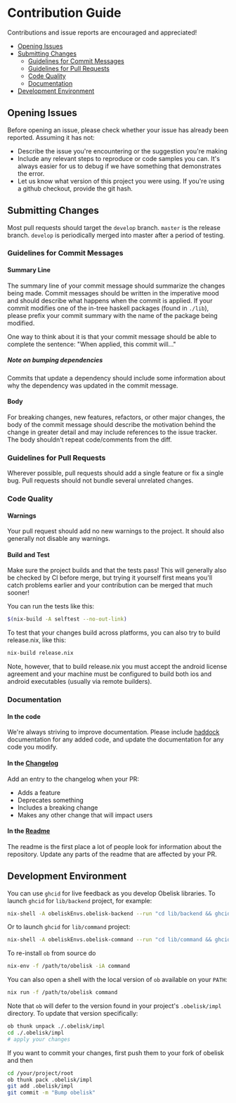 # Contribution Guide

Contributions and issue reports are encouraged and appreciated!

- [Opening Issues](#opening-issues)
- [Submitting Changes](#submitting-changes)
  - [Guidelines for Commit Messages](#guidelines-for-commit-messages)
  - [Guidelines for Pull Requests](#guidelines-for-pull-requests)
  - [Code Quality](#code-quality)
  - [Documentation](#documentation)
- [Development Environment](#development-environment)

## Opening Issues

Before opening an issue, please check whether your issue has already been reported. Assuming it has not:

* Describe the issue you're encountering or the suggestion you're making
* Include any relevant steps to reproduce or code samples you can. It's always easier for us to debug if we have something that demonstrates the error.
* Let us know what version of this project you were using. If you're using a github checkout, provide the git hash.

## Submitting Changes

Most pull requests should target the `develop` branch. `master` is the release branch. `develop` is periodically merged into master after a period of testing.

### Guidelines for Commit Messages

#### Summary Line
The summary line of your commit message should summarize the changes being made. Commit messages should be written in the imperative mood and should describe what happens when the commit is applied. If your commit modifies one of the in-tree haskell packages (found in `./lib`), please prefix your commit summary with the name of the package being modified.

One way to think about it is that your commit message should be able to complete the sentence:
"When applied, this commit will..."

##### Note on bumping dependencies
Commits that update a dependency should include some information about why the dependency was updated in the commit message.

#### Body
For breaking changes, new features, refactors, or other major changes, the body of the commit message should describe the motivation behind the change in greater detail and may include references to the issue tracker. The body shouldn't repeat code/comments from the diff.

### Guidelines for Pull Requests

Wherever possible, pull requests should add a single feature or fix a single bug. Pull requests should not bundle several unrelated changes.


### Code Quality

#### Warnings

Your pull request should add no new warnings to the project. It should also generally not disable any warnings.

#### Build and Test

Make sure the project builds and that the tests pass! This will generally also be checked by CI before merge, but trying it yourself first means you'll catch problems earlier and your contribution can be merged that much sooner!

You can run the tests like this:
```bash
$(nix-build -A selftest --no-out-link)
```

To test that your changes build across platforms, you can also try to build release.nix, like this:
```bash
nix-build release.nix
```

Note, however, that to build release.nix you must accept the android license agreement and your machine must be configured to build both ios and android executables (usually via remote builders).


### Documentation

#### In the code
We're always striving to improve documentation. Please include [haddock](https://haskell-haddock.readthedocs.io/en/latest/index.html) documentation for any added code, and update the documentation for any code you modify.

#### In the [Changelog](ChangeLog.md)
Add an entry to the changelog when your PR:
* Adds a feature
* Deprecates something
* Includes a breaking change
* Makes any other change that will impact users

#### In the [Readme](README.md)
The readme is the first place a lot of people look for information about the repository. Update any parts of the readme that are affected by your PR.


## Development Environment

You can use `ghcid` for live feedback as you develop Obelisk libraries. To launch `ghcid` for `lib/backend` project, for example:

```bash
nix-shell -A obeliskEnvs.obelisk-backend --run "cd lib/backend && ghcid"
```

Or to launch `ghcid` for `lib/command` project:

```bash
nix-shell -A obeliskEnvs.obelisk-command --run "cd lib/command && ghcid"
```

To re-install `ob` from source do
```bash
nix-env -f /path/to/obelisk -iA command
```

You can also open a shell with the local version of `ob` available on your `PATH`:

```bash
nix run -f /path/to/obelisk command
```


Note that `ob` will defer to the version found in your project's `.obelisk/impl` directory. To update that version specifically:

```bash
ob thunk unpack ./.obelisk/impl
cd ./.obelisk/impl
# apply your changes
```

If you want to commit your changes, first push them to your fork of obelisk and then

```bash
cd /your/project/root
ob thunk pack .obelisk/impl
git add .obelisk/impl
git commit -m "Bump obelisk"
```
